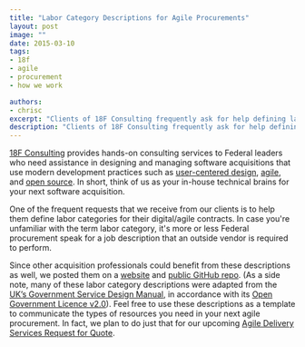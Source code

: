 ```yaml
---
title: "Labor Category Descriptions for Agile Procurements"
layout: post
image: ""
date: 2015-03-10
tags:
- 18f
- agile
- procurement
- how we work

authors:
- chrisc
excerpt: "Clients of 18F Consulting frequently ask for help defining labor categories for agile contracts. We’ve published these definitions in a public GitHub repo so other acquisition professionals can benefit from them, too. Read on for more details."
description: "Clients of 18F Consulting frequently ask for help defining labor categories for agile contracts. We’ve published these definitions in a public GitHub repo so other acquisition professionals can benefit from them, too. Read on for more details."
---
```


[18F Consulting](https://18f.gsa.gov/consulting/) provides hands-on consulting services to Federal leaders who need assistance in designing and managing software acquisitions that use modern development practices such as [user-centered design](https://18f.gsa.gov/2014/09/25/design-studio-onrr/), [agile](https://18f.gsa.gov/2015/02/11/a-story-of-an-agile-workshop/), and [open source](https://18f.gsa.gov/2014/11/26/how-to-use-more-open-source/). In short, think of us as your in-house technical brains for your next software acquisition.

One of the frequent requests that we receive from our clients is to help them define labor categories for their digital/agile contracts. In case you're unfamiliar with the term labor category, it's more or less Federal procurement speak for a job description that an outside vendor is required to perform.

Since other acquisition professionals could benefit from these descriptions as well, we posted them on a [website](https://pages.18f.gov/agile-labor-categories/) and [public GitHub repo](https://github.com/18F/agile-labor-categories). (As a side note, many of these labor category descriptions were adapted from the [UK’s Government Service Design Manual](https://www.gov.uk/service-manual), in accordance with its [Open Government Licence v2.0](http://www.nationalarchives.gov.uk/doc/open-government-licence/version/2/)). Feel free to use these descriptions as a template to communicate the types of resources you need in your next agile procurement. In fact, we plan to do just that for our upcoming [Agile Delivery Services Request for Quote](https://18f.gsa.gov/2015/01/08/creating-a-federal-marketplace-for-agile-delivery-services/).
